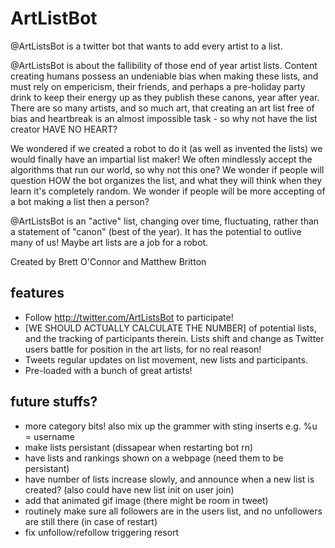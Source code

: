 # ArtListBot

 @ArtListsBot is a twitter bot that wants to add every artist to a list.

 @ArtListsBot is about the fallibility of those end of year artist lists. Content creating humans possess an undeniable bias when making these lists, and must rely on empericism, their friends, and perhaps a pre-holiday party drink to keep their energy up as they publish these canons, year after year. There are so many artists, and so much art, that creating an art list free of bias and heartbreak is an almost impossible task - so why not have the list creator HAVE NO HEART?

 We wondered if we created a robot to do it (as well as invented the lists) we would finally have an impartial list maker! We often mindlessly accept the algorithms that run our world, so why not this one? We wonder if people will question HOW the bot organizes the list, and what they will think when they learn it's completely random. We wonder if people will be more accepting of a bot making a list then a person?

 @ArtListsBot is an "active" list, changing over time, fluctuating, rather than a statement of "canon" (best of the year). It has the potential to outlive many of us! Maybe art lists are a job for a robot.

 Created by Brett O'Connor and Matthew Britton

## features

- Follow http://twitter.com/ArtListsBot to participate!
- [WE SHOULD ACTUALLY CALCULATE THE NUMBER] of potential lists, and the tracking of participants therein. Lists shift and change as Twitter users battle for position in the art lists, for no real reason!
- Tweets regular updates on list movement, new lists and participants.
- Pre-loaded with a bunch of great artists!


## future stuffs?

- more category bits! also mix up the grammer with sting inserts e.g. %u = username
- make lists persistant (dissapear when restarting bot rn)
- have lists and rankings shown on a webpage (need them to be persistant)
- have number of lists increase slowly, and announce when a new list is created? (also could have new list init on user join)
- add that animated gif image (there might be room in tweet)
- routinely make sure all followers are in the users list, and no unfollowers are still there (in case of restart)
- fix unfollow/refollow triggering resort

